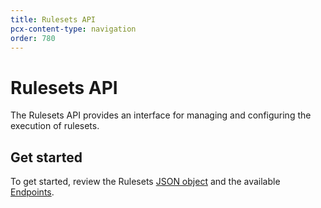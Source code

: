 ```yaml
---
title: Rulesets API
pcx-content-type: navigation
order: 780
---
```


# Rulesets API

The Rulesets API provides an interface for managing and configuring the execution of rulesets.

## Get started

To get started, review the Rulesets [JSON object](/rulesets-api/json-object) and the available [Endpoints](/rulesets-api/endpoints).
